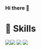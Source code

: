 ### Hi there 👋

<!-- ![Anurag's GitHub stats](https://github-readme-stats.vercel.app/api?username=lsn5963&show_icons=true&theme=great-gatsby) -->

# 💪 Skills
<img src="https://img.shields.io/badge/Java-007396?style=for-the-badge&logo=Spring&logoColor=white"><img src="https://img.shields.io/badge/SpringBoot-6DB33F?style=for-the-badge&logo=Spring&logoColor=white">
<img src="https://img.shields.io/badge/MariaDB-003545?style=for-the-badge&logo=Spring&logoColor=white">
<img src="https://img.shields.io/badge/Python-3776AB?style=for-the-badge&logo=Spring&logoColor=white">
